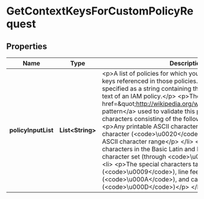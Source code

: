 

# GetContextKeysForCustomPolicyRequest


## Properties

| Name | Type | Description | Notes |
|------------ | ------------- | ------------- | -------------|
|**policyInputList** | **List&lt;String&gt;** | &lt;p&gt;A list of policies for which you want the list of context keys referenced in those policies. Each document is specified as a string containing the complete, valid JSON text of an IAM policy.&lt;/p&gt; &lt;p&gt;The &lt;a href&#x3D;\&quot;http://wikipedia.org/wiki/regex\&quot;&gt;regex pattern&lt;/a&gt; used to validate this parameter is a string of characters consisting of the following:&lt;/p&gt; &lt;ul&gt; &lt;li&gt; &lt;p&gt;Any printable ASCII character ranging from the space character (&lt;code&gt;\\u0020&lt;/code&gt;) through the end of the ASCII character range&lt;/p&gt; &lt;/li&gt; &lt;li&gt; &lt;p&gt;The printable characters in the Basic Latin and Latin-1 Supplement character set (through &lt;code&gt;\\u00FF&lt;/code&gt;)&lt;/p&gt; &lt;/li&gt; &lt;li&gt; &lt;p&gt;The special characters tab (&lt;code&gt;\\u0009&lt;/code&gt;), line feed (&lt;code&gt;\\u000A&lt;/code&gt;), and carriage return (&lt;code&gt;\\u000D&lt;/code&gt;)&lt;/p&gt; &lt;/li&gt; &lt;/ul&gt; |  |



